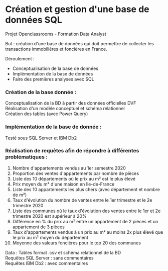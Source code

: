 # Création et gestion d'une base de données SQL

Projet Openclassrooms - Formation Data Analyst  

But : création d'une base de données qui doit permettre de collecter les transactions immobilières et foncières en France.  

Déroulement : 
- Conceptualisation de la base de données
- Implémentation de la base de données
- Faire des premières analyses avec SQL


### Création de la base donnée :

Conceptualisation de la BD à partir des données officielles DVF  
Réalisation d'un modèle conceptuel et schéma relationnel  
Création des tables (avec Power Query)


### Implémentation de la base de donnée :

Testé sous SQL Server et IBM Db2


### Réalisation de requêtes afin de répondre à différentes problématiques :

1. Nombre d'appartements vendus au 1er semestre 2020
2. Proportion des ventes d'appartements par nombre de pièces
3. Liste des 10 départements où le prix au m² est le plus élevé
4. Prix moyen du m² d'une maison en Ile-de-France
5. Liste des 10 appartements les plus chers (avec département et nombre de m²)
6. Taux d'évolution du nombre de ventes entre le 1er trimestre et le 2e trimestre 2020
7. Liste des communes où le taux d'évolution des ventes entre le 1er et 2e trimestre 2020 est supérieur à 20% 
8. Différence en % du prix au m² entre un appartement de 2 pièces et un appartement de 3 pièces
9. Taux d'appartements vendus à un prix au m² au moins 2x plus élevé que le prix au m² moyen du département
10. Moyenne des valeurs foncières pour le top 20 des communes

Data : Tables format .csv et schéma relationnel de la BD  
Requêtes SQL Server : sans commentaires  
Requêtes IBM Db2 : avec commentaires
